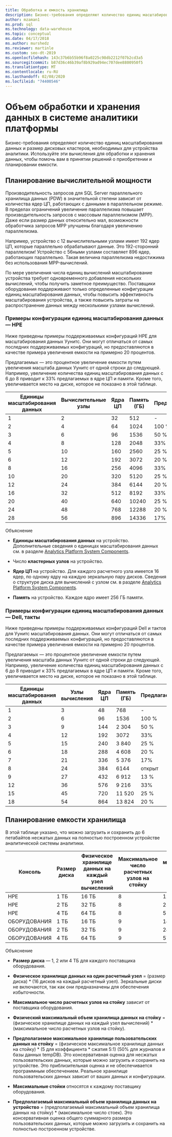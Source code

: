 ```yaml
---
title: Обработка и емкость хранилища
description: Бизнес-требования определяют количество единиц масштабирования данных и размер дисковых кластеров, необходимых для устройства аналитики.
author: mzaman1
ms.prod: sql
ms.technology: data-warehouse
ms.topic: conceptual
ms.date: 04/17/2018
ms.author: murshedz
ms.reviewer: martinle
ms.custom: seo-dt-2019
ms.openlocfilehash: 143c37b6b55b96f8a0225c98db2212f07b2cd3a5
ms.sourcegitcommit: b87d36c46b39af8b929ad94ec707dee8800950f5
ms.translationtype: MT
ms.contentlocale: ru-RU
ms.lasthandoff: 02/08/2020
ms.locfileid: "74400546"
---
```

# <a name="processing-and-storage-capacity-in-analytics-platform-system"></a>Объем обработки и хранения данных в системе аналитики платформы
Бизнес-требования определяют количество единиц масштабирования данных и размер дисковых кластеров, необходимых для устройства аналитики. Используйте эти вычисления для обработки и хранения данных, чтобы помочь вам в принятии решений о приобретении и планировании емкости.  
  
  
## <a name="section1"></a>Планирование вычислительной мощности  
Производительность запросов для SQL Server параллельного хранилища данных (PDW) в значительной степени зависит от количества ядер ЦП, работающих с данными в параллельном режиме. В пределах ограничений увеличение параллелизма повышает производительность запросов с массовым параллелизмом (MPP). Даже если размер данных относительно мал, возможности обработчика запросов MPP улучшены благодаря увеличению параллелизма.  
  
Например, устройство с 12 вычислительными узлами имеет 192 ядер ЦП, которые параллельно обрабатывают данные. Это 192-сторонний параллелизм! Устройство с 56ными узлами составляет 896 ядер, работающих параллельно. Такая величина параллелизма недостижима без использования MPP-вычислений.  
  
По мере увеличения числа единиц вычислений масштабирование устройства требует одновременного добавления нескольких вычислений, чтобы получить заметное преимущество. Поставщики оборудования поддерживают только определенные конфигурации единиц масштабирования данных, чтобы повысить эффективность масштабирования устройства, а также повысить затраты на распространение данных между несколькими узлами вычислений.  
  
### <a name="data-scale-unit-configuration-examples---hpe"></a>Примеры конфигурации единиц масштабирования данных — HPE  
Ниже приведены примеры поддерживаемых конфигураций HPE для масштабирования данных Уунитс. Они могут отличаться от самых последних поддерживаемых конфигураций, но предоставляются в качестве примера увеличения емкости на примерно 20 процентов.  
  
Предлагаемых — это процентное увеличение емкости путем увеличения масштаба данных Уунитс от одной строки до следующей. Например, увеличение количества единиц масштабирования данных с 6 до 8 приводит к 33% предлагаемых в ядре ЦП и памяти.  Кроме того, увеличивается место на диске, которое не показано в этой таблице.  
  
|Единицы масштабирования данных|Вычислительные узлы|Ядра ЦП|Память (ГБ)|Предлагаемых|  
|--------------------|-----------------|-------------|-----------------|----------|  
|1|2|32|512|-|  
|2|4|64|1024|100 %|  
|3|6|96|1536|50 %|  
|4|8|128|2048|33%|  
|5|10|160|2560|25 %|  
|6|12|192|3072|20 %|  
|8|16|256|4096|33%|  
|10|20|320|5120|25 %|  
|12|24|384|6144|20 %|  
|16|32|512|8192|33%|  
|20|40|640|10240|25 %|  
|24|48|768|12288|20 %|  
|28|56|896|14336|17%|  
  
Объяснение  
  
-   **Единицы масштабирования данных** на устройство. Дополнительные сведения о единицах масштабирования данных см. в разделе [Analytics Platform System Components](hardware-components.md).  
  
-   Число **кластерных узлов** на устройство.  
  
-   **Ядер ЦП** на устройство. Для каждого расчетного узла имеется 16 ядер, по одному ядру на каждую зеркальную пару дисков. Сведения о структуре диска для вычислений с узлом см. в разделе [Analytics Platform System Components](hardware-components.md).  
  
-   **Память** на устройство. Каждое ядро имеет 256 ГБ памяти.  
  
### <a name="data-scale-unit-configuration-examples---dell-quanta"></a>Примеры конфигурации единиц масштабирования данных — Dell, такты  
Ниже приведены примеры поддерживаемых конфигураций Dell и тактов для Уунитс масштабирования данных. Они могут отличаться от самых последних поддерживаемых конфигураций, но предоставляются в качестве примера увеличения емкости на примерно 20 процентов.  
  
Предлагаемых — это процентное увеличение емкости путем увеличения масштаба данных Уунитс от одной строки до следующей. Например, увеличение количества единиц масштабирования данных с 6 до 8 приводит к 33% предлагаемых в ядре ЦП и памяти. Кроме того, увеличивается место на диске, которое не показано в этой таблице.  
  
|Единицы масштабирования данных|Узлы вычисления|Ядра ЦП|Память (ГБ)|Предлагаемых|  
|--------------------|-----------------|-------------|-----------------|----------|  
|1|3|48|768|-|  
|2|6|96|1536|100 %|  
|3|9|144|2 304|50 %|  
|4|12|192|3072|33%|  
|5|15|240|3 840|25 %|  
|6|18|288|4 608|20 %|  
|7|21|336|5 376|17%|  
|8|24|384|6144|открыт|  
|9|27|432|6 912|13 %|  
|12|36|576|9 216|33%|  
|15|45|720|11 520|25 %|  
|18|54|864|13 824|20 %|  
  
## <a name="section2"></a>Планирование емкости хранилища  
В этой таблице указано, что можно загрузить и сохранить до 6 петабайтов несжатых данных на полностью построенном устройстве аналитической системы аналитики. 
  
|Консоль|Размер диска|Физическое хранилище данных на каждый узел вычислений|Максимальное число расчетных узлов на стойку|Физический максимальный объем хранилища данных на стойку|Предполагаемое максимальное хранилище пользовательских данных на стойку|Максимальные стойки|Предполагаемое максимальное хранилище пользовательских данных на устройство|  
|----------|--------------|------------------------------------------|----------------------------------|------------------------------------------|------------------------------------------------|-----------------|-----------------------------------------------------|  
|HPE|1 TБ|16 ТБ|8|128 ТБ|320 ТБ|7|2 240 ТБ|  
|HPE|2 ТБ|32 ТБ|8|256 ТБ|640 ТБ|7|4 480 ТБ|  
|HPE|4 TБ|64 ТБ|8|512 ТБ|1280 ТБ|7|8 960 ТБ|  
|ОБОРУДОВАНИЯ|1 TБ|16 ТБ|9|144 ТБ|360 ТБ|6|2 160 ТБ|  
|ОБОРУДОВАНИЯ|2 ТБ|32 ТБ|9|288 ТБ|720 ТБ|6|4 320 ТБ|  
|ОБОРУДОВАНИЯ|4 TБ|64 ТБ|9|576 ТБ|1440 ТБ|6|8 640 ТБ|   
  
Объяснение  
  
-   **Размер диска** — 1, 2 или 4 ТБ для каждого поставщика оборудования.  
  
-   **Физическое хранилище данных на один расчетный узел** = (размер диска) * (16 дисков на каждый расчетный узел). Зеркальные диски не включаются, так как они предназначены для обеспечения избыточности.  
  
-   **Максимальное число расчетных узлов на стойку** зависит от поставщика оборудования.  
  
-   **Физический максимальный объем хранилища данных на стойку** = (физическое хранилище данных на каждый узел вычислений) * (максимальное число расчетных узлов на стойку).  
  
-   **Предполагаемое максимальное хранилище пользовательских данных на стойку** = (физическое максимальное хранилище данных на стойку) * (5 для коэффициента \* сжатия 5:1) (50% для журналов и базы данных tempDB). Это консервативная оценка для несжатых пользовательских данных, которые можно загрузить и сохранить на устройстве. Это приблизительная оценка и не обеспечивается программным обеспечением. Реальное хранилище пользовательских данных зависит от ваших данных и конфигурации.  
  
-   **Максимальные стойки** относятся к каждому поставщику оборудования.  
  
-   **Предполагаемый максимальный объем хранилища данных на устройство** = (предполагаемый максимальный объем хранилища данных на стойку) * (максимальное число стоек). Это консервативная оценка общего суммарного размера пользовательских данных, которые можно загрузить и сохранить на полностью построенном устройстве.  
  
